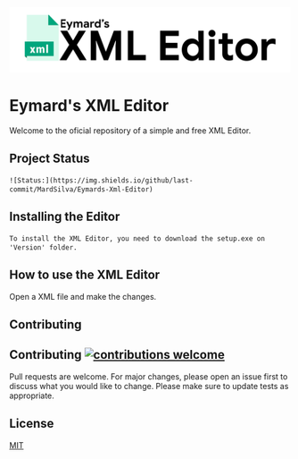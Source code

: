 ![Project Logo](https://github.com/MardSilva/Eymards-Xml-Editor/blob/master/logos/logo.png)

# Eymard's XML Editor

Welcome to the oficial repository of a simple and free XML Editor.

## Project Status
    ![Status:](https://img.shields.io/github/last-commit/MardSilva/Eymards-Xml-Editor)
## Installing the Editor

```
To install the XML Editor, you need to download the setup.exe on 'Version' folder.
```
## How to use the XML Editor

 Open a XML file and make the changes. 

## Contributing
## Contributing [![contributions welcome](https://img.shields.io/badge/contributions-welcome-brightgreen.svg?style=flat)](https://github.com/MardSilva/Eymards-Xml-Editor/issues)
Pull requests are welcome. For major changes, please open an issue first to discuss what you would like to change.
Please make sure to update tests as appropriate.

## License
[MIT](https://choosealicense.com/licenses/mit/)
